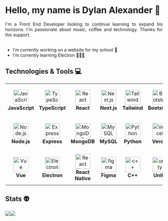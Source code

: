 # Hello, my name is Dylan Alexander 👾

<div align="justify">
     I'm a Front End Developer looking to continue learning to expand his horizons. I'm passionate about music, coffee and technology. Thanks for the support.
    <br >
    <br >
    <ul>
    <li>
        I'm currently working on a website for my school 🏫
    </li>
    <li>
        I'm currently learning Electron 👨🏼‍💻
    </li>
    </ul>
</div>

## Technologies & Tools 💻

<table>
  <tr>
    <td align="center" height="108" width="108">
      <img
        src="https://logodownload.org/wp-content/uploads/2022/04/javascript-logo-1.png"
        width="48"
        height="48"
        alt="JavaScript"
      />
      <br />
      <strong>JavaScript</strong>
    </td>
    <td align="center" height="108" width="108">
      <img
        src="https://cdn.jsdelivr.net/gh/devicons/devicon/icons/typescript/typescript-plain.svg"
        width="48"
        height="48"
        alt="TypeScript"
      />
      <br /><strong>TypeScript</strong>
    </td>
    </td>
    <td align="center" height="108" width="108">
      <img
        src="https://cdn.jsdelivr.net/gh/devicons/devicon/icons/react/react-original.svg"
        width="48"
        height="48"
        alt="React"
      />
      <br /><strong>React</strong>
    </td>
    <td align="center" height="108" width="108">
      <img
        src="https://cdn.jsdelivr.net/gh/devicons/devicon/icons/nextjs/nextjs-original.svg"
        width="48"
        height="48"
        alt="Next.js"
      />
      <br /><strong>Next.js</strong>
    </td>
    <td align="center" height="108" width="108">
      <img
        src="https://cdn.jsdelivr.net/gh/devicons/devicon/icons/tailwindcss/tailwindcss-plain.svg"
        width="48"
        height="48"
        alt="Tailwind"
      />
      <br /><strong>Tailwind</strong>
    </td>
    <td align="center" height="108" width="108">
      <img
        src="https://cdn.jsdelivr.net/gh/devicons/devicon/icons/bootstrap/bootstrap-plain.svg"
        width="48"
        height="48"
        alt="Bootstrap"
      />
      <br /><strong>Bootstrap</strong>
    </td>
  </tr>
  <tr>
    <td align="center" height="108" width="108">
      <img
        src="https://cdn.jsdelivr.net/gh/devicons/devicon/icons/nodejs/nodejs-original.svg"
        width="48"
        height="48"
        alt="Node.js"
      />
      <br /><strong>Node.js</strong>
    </td>
    <td align="center" height="108" width="108">
      <img
        src="https://cdn.jsdelivr.net/gh/devicons/devicon/icons/express/express-original.svg"
        width="48"
        height="48"
        alt="Express"
      />
      <br /><strong>Express</strong>
    </td>
    <td align="center" height="108" width="108">
      <img
        src="https://cdn.jsdelivr.net/gh/devicons/devicon/icons/mongodb/mongodb-original.svg"
        width="48"
        height="48"
        alt="MongoDB"
      />
      <br /><strong>MongoDB</strong>
    </td>
    <td align="center" height="108" width="108">
      <img
        src="https://static.javatpoint.com/mysql/images/mysql-tutorial.png"
        width="48"
        height="48"
        alt="MySQL"
      />
      <br /><strong>MySQL</strong>
    </td>
    <td align="center" height="108" width="108">
      <img
        src="https://cdn.jsdelivr.net/gh/devicons/devicon/icons/python/python-original.svg"
        width="48"
        height="48"
        alt="Python"
      />
      <br /><strong>Python</strong>
    </td>
    <td align="center" height="108" width="108">
      <img
        src="https://images.squarespace-cdn.com/content/v1/5cc22d6593a63233d214110c/1597710652025-QEY2UL92MLE1E2BX4WSJ/Vercel+%28Zeit%29.jpg"
        width="48"
        height="48"
        alt="Vercel"
      />
      <br /><strong>Vercel</strong>
    </td>
  </tr>
  <tr>
      <td align="center" height="108" width="108">
      <img
        src="https://upload.wikimedia.org/wikipedia/commons/thumb/9/95/Vue.js_Logo_2.svg/1200px-Vue.js_Logo_2.svg.png"
        width="48"
        height="48"
        alt="Vue"
      />
      <br /><strong>Vue</strong>
    </td> 
        <td align="center" height="108" width="108">
      <img
        src="https://upload.wikimedia.org/wikipedia/commons/thumb/9/91/Electron_Software_Framework_Logo.svg/1200px-Electron_Software_Framework_Logo.svg.png"
        width="48"
        height="48"
        alt="Electron"
      />
      <br /><strong>Electron</strong>
    </td>  
    <td align="center" height="108" width="108">
      <img
        src="https://cdn.jsdelivr.net/gh/devicons/devicon/icons/react/react-original.svg"
        width="48"
        height="48"
        alt="React Native"
      />
      <br /><strong>React Native</strong>
    </td>  
        <td align="center" height="108" width="108">
      <img
        src="https://upload.wikimedia.org/wikipedia/commons/3/33/Figma-logo.svg"
        width="48"
        height="48"
        alt="figma"
      />
      <br /><strong>Figma</strong>
    </td>   
    <td align="center" height="108" width="108">
      <img
        src="https://upload.wikimedia.org/wikipedia/commons/thumb/1/18/ISO_C%2B%2B_Logo.svg/800px-ISO_C%2B%2B_Logo.svg.png"
        width="48"
        height="48"
        alt="c++"
      />
      <br /><strong>C++</strong>
    </td>  
    <td align="center" height="108" width="108">
      <img
        src="https://i.redd.it/tu3gt6ysfxq71.png"
        width="48"
        height="48"
        alt="unity"
      />
      <br /><strong>Unity</strong>
    </td>  
  </tr>
</table>

## Stats 👽

<img
  src="https://github-readme-stats.vercel.app/api?username=dylxn-gl&show_icons=true&theme=react&&hide_border=true"
/><img
  src="https://github-readme-streak-stats.herokuapp.com/?user=dylxn-gl&&theme=react&&hide_border=true"
/>
